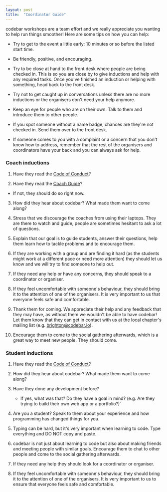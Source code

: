 ```yaml
---
layout: post
title:  "Coordinator Guide"
---
```


codebar workshops are a team effort and we really appreciate you wanting to help run things smoother! Here are some tips on how you can help:

- Try to get to the event a little early: 10 minutes or so before the listed start time.

- Be friendly, positive, and encouraging.

- Try to be close at hand to the front desk where people are being checked in. This is so you are close by to give inductions and help with any required tasks. Once you've finished an induction or helping with something, head back to the front desk.

- Try not to get caught up in conversations unless there are no more inductions or the organisers don't need your help anymore.

- Keep an eye for people who are on their own. Talk to them and introduce them to other people.

- If you spot someone without a name badge, chances are they're not checked in. Send them over to the front desk.

- If someone comes to you with a complaint or a concern that you don't know how to address, remember that the rest of the organisers and coordinators have your back and you can always ask for help.


### Coach inductions

1. Have they read the [Code of Conduct](http://codebar.io/code-of-conduct)?

2. Have they read the [Coach Guide](http://codebar.io/effective-teacher-guide)?
  - If not, they should do so right now.

3. How did they hear about codebar? What made them want to come along?

4. Stress that we discourage the coaches from using their laptops. They are there to watch and guide, people are sometimes hesitant to ask a lot of questions.

5. Explain that our goal is to guide students, answer their questions, help them learn how to tackle problems and to encourage them.

6. If they are working with a group and are finding it hard (as the students might work at a different pace or need more attention) they should let us know and we will try to find someone to help out.

7. If they need any help or have any concerns, they should speak to a coordinator or organiser.

8. If they feel uncomfortable with someone's behaviour, they should bring it to the attention of one of the organisers. It is very important to us that everyone feels safe and comfortable.

9. Thank them for coming. We appreciate their help and any feedback that they may have, as without them we wouldn't be able to have codebar! Let them know that they can get in contact with us at the local chapter's mailing list (e.g. brighton@codebar.io).

12. Encourage them to come to the social gathering afterwards, which is a great way to meet new people. They should come.

### Student inductions

1. Have they read the [Code of Conduct](http://codebar.io/code-of-conduct)?

2. How did they hear about codebar? What made them want to come along?

3.  Have they done any development before?
    -  If yes, what was that? Do they have a goal in mind? (e.g. Are they trying to build their own web app or a portfolio?)`

4. Are you a student? Speak to them about your experience and how programming has changed things for you.

5. Typing can be hard, but it's very important when learning to code. Type everything and DO NOT copy and paste.

6. codebar is not just about learning to code but also about making friends and meeting people with similar goals. Encourage them to chat to other people and come to the social gathering afterwards.

7. If they need any help they should look for a coordinator or organiser.

8. If they feel uncomfortable with someone's behaviour, they should bring it to the attention of one of the organisers. It is very important to us to ensure that everyone feels safe and comfortable.
